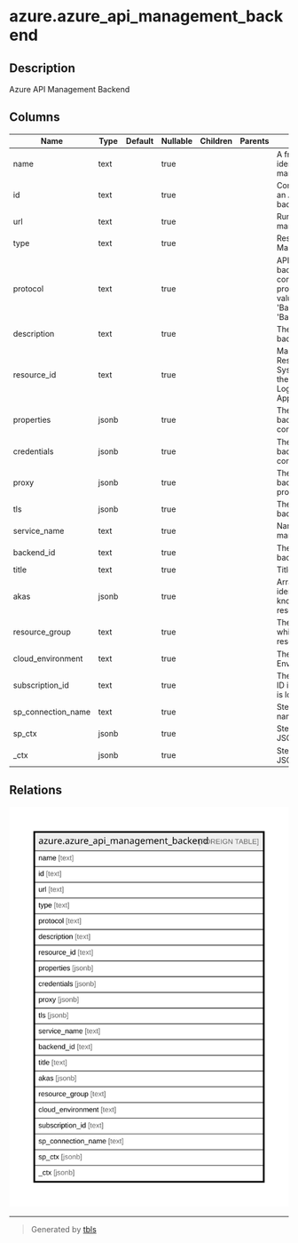 # azure.azure_api_management_backend

## Description

Azure API Management Backend

## Columns

| Name | Type | Default | Nullable | Children | Parents | Comment |
| ---- | ---- | ------- | -------- | -------- | ------- | ------- |
| name | text |  | true |  |  | A friendly name that identifies an API management backend. |
| id | text |  | true |  |  | Contains ID to identify an API management backend uniquely. |
| url | text |  | true |  |  | Runtime Url of the API management backend. |
| type | text |  | true |  |  | Resource type for API Management resource. |
| protocol | text |  | true |  |  | API management backend communication protocol. Possible values include: 'BackendProtocolHTTP', 'BackendProtocolSoap'. |
| description | text |  | true |  |  | The API management backend Description. |
| resource_id | text |  | true |  |  | Management Uri of the Resource in External System. This url can be the Arm Resource Id of Logic Apps, Function Apps or Api Apps. |
| properties | jsonb |  | true |  |  | The API management backend Properties contract. |
| credentials | jsonb |  | true |  |  | The API management backend credentials contract properties. |
| proxy | jsonb |  | true |  |  | The API management backend proxy contract properties. |
| tls | jsonb |  | true |  |  | The API management backend TLS properties. |
| service_name | text |  | true |  |  | Name of the API management service. |
| backend_id | text |  | true |  |  | The API management backend ID. |
| title | text |  | true |  |  | Title of the resource. |
| akas | jsonb |  | true |  |  | Array of globally unique identifier strings (also known as) for the resource. |
| resource_group | text |  | true |  |  | The resource group which holds this resource. |
| cloud_environment | text |  | true |  |  | The Azure Cloud Environment. |
| subscription_id | text |  | true |  |  | The Azure Subscription ID in which the resource is located. |
| sp_connection_name | text |  | true |  |  | Steampipe connection name. |
| sp_ctx | jsonb |  | true |  |  | Steampipe context in JSON form. |
| _ctx | jsonb |  | true |  |  | Steampipe context in JSON form. |

## Relations

![er](azure.azure_api_management_backend.svg)

---

> Generated by [tbls](https://github.com/k1LoW/tbls)
